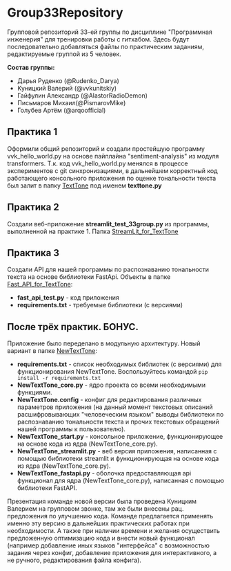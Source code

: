 # Group33Repository
Групповой репозиторий 33-ей группы по дисциплине "Программная инженерия" для тренировки работы с гитхабом.
Здесь будут последовательно добавляться файлы по практическим заданиям, редактируемые группой из 5 человек.

**Состав группы:**
* Дарья Руденко (@Rudenko_Darya) 
* Куницкий Валерий (@vvkunitskiy) 
* Гайфулин Александр (@AlastorRadioDemon) 
* Письмаров Михаил(@PismarovMike) 
* Голубев Артём (@arqoofficial)

## Практика 1
Оформили общий репозиторий и создали простейшую программу vvk_hello_world.py на основе пайплайна "sentiment-analysis" из модуля transformers. Т.к. код vvk_hello_world.py менялся в процессе экспериментов с git синхронизациями, в дальнейшем корректный код работающего консольного приложения по оценке тональности текста был залит в папку [TextTone](https://github.com/alexberkut98/Group33Repository/tree/main/TextTone) под именем **texttone.py**

## Практика 2
Создали веб-приложение **streamlit_test_33group.py** из программы, выполненной на практике 1. Папка [StreamLit_for_TextTone](https://github.com/alexberkut98/Group33Repository/tree/main/StreamLit_for_TextTone)

## Практика 3
Создали API для нашей программы по распознаванию тональности текста на основе библиотеки FastApi.
Объекты в папке [Fast_API_for_TextTone](https://github.com/alexberkut98/Group33Repository/tree/main/Fast_API_for_TextTone):
* **fast_api_test.py** - код приложения
* **requirements.txt** - требуемые библиотеки (с версиями)

## После трёх практик. БОНУС.
Приложение было переделано в модульную архитектуру. Новый вариант в папке [NewTextTone](https://github.com/alexberkut98/Group33Repository/tree/main/NewTextTone):
* **requirements.txt** - список необходимых библиотек (с версиями) для функционирования NewTextTone. Воспользуйтесь командой `pip install -r requirements.txt`
* **NewTextTone_core.py** - ядро проекта со всеми необходимыми функциями.
* **NewTextTone.config** - конфиг для редактирования различных параметров приложения (на данный момент текстовых описаний расшифровывающих "человеческим языком" выводы библиотеки по распознаванию тональности текста и прочих текстовых обращений нашей программы к пользователю).
* **NewTextTone_start.py** - консольное приложение, функционирующее на основе кода из ядра (NewTextTone_core.py).
* **NewTextTone_streamlit.py** - веб версия приложения, написанная с помощью библиотеки streamlit и функционирующая на основе кода из ядра (NewTextTone_core.py).
* **NewTextTone_fastapi.py** - оболочка предоставляющая api функционал для ядра (NewTextTone_core.py), написанная с помощью библиотеки FastAPI.

Презентация команде новой версии была проведена Куницким Валерием на групповом звонке, там же были внесены рац. предложения по улучшению кода. Команде предлагается применять именно эту версию в дальнейших практических работах при необходимости. А также при наличии времени и желания осуществить предложенную оптимизацию кода и внести новый функционал (например добавление иных языков "интерфейса" с возможностью задания через конфиг, добавление приложения для интерактивного, а не ручного, редактирования файла конфига).
